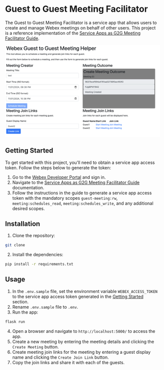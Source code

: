 # Guest to Guest Meeting Facilitator

The Guest to Guest Meeting Facilitator is a service app that allows users to create and manage Webex meetings on behalf of other users. This project is a reference implementation of the [Service Apps as G2G Meeting Facilitator Guide](https://developer.webex.com/docs/service-apps-as-g2g-meeting-facilitator-guide).

![App Screenshot](./app.png)

## Getting Started

To get started with this project, you'll need to obtain a service app access token. Follow the steps below to generate the token:

1. Go to the [Webex Developer Portal](https://developer.webex.com/) and sign in.
2. Navigate to the [Service Apps as G2G Meeting Facilitator Guide](https://developer.webex.com/docs/service-apps-as-g2g-meeting-facilitator-guide) documentation.
3. Follow the instructions in the guide to generate a service app access token with the mandatory scopes `guest-meeting:rw`, `meeting:schedules_read`, `meeting:schedules_write`, and any additional desired scopes.

## Installation

1. Clone the repository:

```bash
git clone
```

2. Install the dependencies:

```bash
pip install -r requirements.txt
```

## Usage

1. In the `.env.sample` file, set the environment variable `WEBEX_ACCESS_TOKEN` to the service app access token generated in the [Getting Started](#getting-started) section.
2. Rename `.env.sample` file to `.env`.
3. Run the app:

```bash
flask run
```

4. Open a browser and navigate to `http://localhost:5000/` to access the app.
5. Create a new meeting by entering the meeting details and clicking the `Create Meeting` button.
6. Create meeting join links for the meeting by entering a guest display name and clicking the `Create Join Link` button.
7. Copy the join links and share it with each of the guests.
